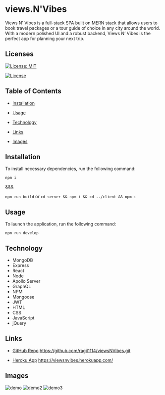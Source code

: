 # views.N'Vibes

Views N’ Vibes is a full-stack SPA built on MERN stack that allows users to book travel packages or a tour guide of choice in any city around the world. With a modern polished UI and a robust backend, Views N’ Vibes is the perfect app for planning your next trip.

## Licenses

[![License: MIT](https://img.shields.io/badge/License-MIT-yellow.svg)](https://opensource.org/licenses/MIT)

[![License](https://img.shields.io/badge/License-Apache_2.0-blue.svg)](https://opensource.org/licenses/Apache-2.0)

## Table of Contents

- [Installation](#installation)

- [Usage](#usage)

- [Technology](#technology)

- [Links](#Links)

- [Images](#Images)

## Installation

To install necessary dependencies, run the following command:

``` npm i ```

&&&

``` npm run build ```   or   ``` cd server && npm i && cd ../client && npm i ```

## Usage

To launch the application, run the following command:

``` npm run develop ```

## Technology

- MongoDB
- Express
- React
- Node
- Apollo Server
- GraphQL
- NPM
- Mongoose
- JWT
- HTML
- CSS
- JavaScript
- jQuery

## Links

- [GitHub Repo](https://github.com/ragil1114/viewsNVibes.git)
https://github.com/ragil1114/viewsNVibes.git

- [Heroku App](https://viewsnvibes.herokuapp.com/)
https://viewsnvibes.herokuapp.com/

## Images

![demo](https://github.com/ragil1114/viewsNVibes/blob/main/client/public/demo.png)
![demo2](https://github.com/ragil1114/viewsNVibes/blob/main/client/public/demo2.png)
![demo3](https://github.com/ragil1114/viewsNVibes/blob/main/client/public/demo3.png)